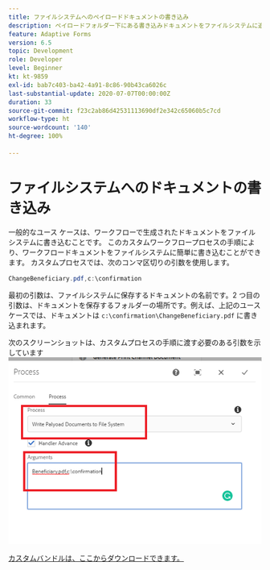 ```yaml
---
title: ファイルシステムへのペイロードドキュメントの書き込み
description: ペイロードフォルダー下にある書き込みドキュメントをファイルシステムに追加するカスタムプロセスステップです。
feature: Adaptive Forms
version: 6.5
topic: Development
role: Developer
level: Beginner
kt: kt-9859
exl-id: bab7c403-ba42-4a91-8c86-90b43ca6026c
last-substantial-update: 2020-07-07T00:00:00Z
duration: 33
source-git-commit: f23c2ab86d42531113690df2e342c65060b5c7cd
workflow-type: ht
source-wordcount: '140'
ht-degree: 100%

---
```


# ファイルシステムへのドキュメントの書き込み

一般的なユース ケースは、ワークフローで生成されたドキュメントをファイル システムに書き込むことです。
このカスタムワークフロープロセスの手順により、ワークフロードキュメントをファイルシステムに簡単に書き込むことができます。
カスタムプロセスでは、次のコンマ区切りの引数を使用します。

```java
ChangeBeneficiary.pdf,c:\confirmation
```

最初の引数は、ファイルシステムに保存するドキュメントの名前です。2 つ目の引数は、ドキュメントを保存するフォルダーの場所です。例えば、上記のユースケースでは、ドキュメントは `c:\confirmation\ChangeBeneficiary.pdf` に書き込まれます。

次のスクリーンショットは、カスタムプロセスの手順に渡す必要のある引数を示しています
![write-payload-file-system](assets/write-payload-file-system.png)

[カスタムバンドルは、ここからダウンロードできます。](/help/forms/assets/common-osgi-bundles/SetValueApp.core-1.0-SNAPSHOT.jar)
